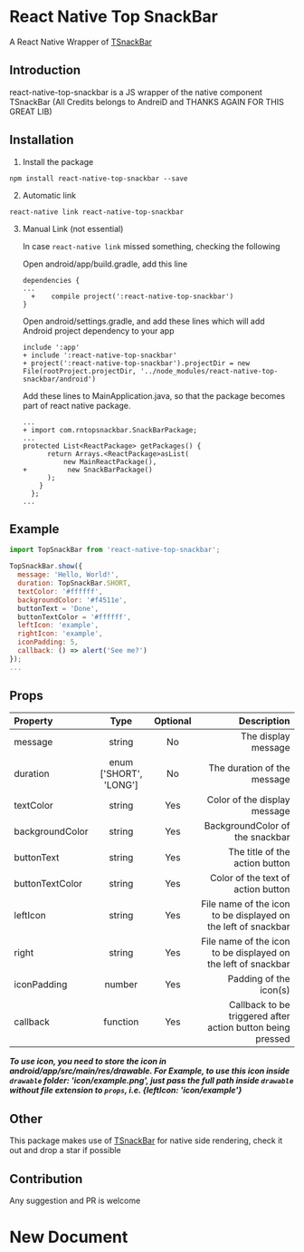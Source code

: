 # React Native Top SnackBar

A React Native Wrapper of [TSnackBar](https://github.com/AndreiD/TSnackBar)

## Introduction

react-native-top-snackbar is a JS wrapper of the native component TSnackBar (All Credits belongs to AndreiD and THANKS AGAIN FOR THIS GREAT LIB)

## Installation

1. Install the package
```shell
npm install react-native-top-snackbar --save
```

2. Automatic link
```shell
react-native link react-native-top-snackbar
```

3. Manual Link (not essential)

    In case `react-native link` missed something, checking the following

    Open android/app/build.gradle, add this line
    ```
    dependencies {
    ...
      +    compile project(':react-native-top-snackbar')     
    }
    ```

    Open android/settings.gradle, and add these lines which will add Android project dependency to your app
    ```
    include ':app'      
    + include ':react-native-top-snackbar'
    + project(':react-native-top-snackbar').projectDir = new File(rootProject.projectDir, '../node_modules/react-native-top-snackbar/android')
    ```

    Add these lines to MainApplication.java, so that the package becomes part of react native package.
    ```
    ...
    + import com.rntopsnackbar.SnackBarPackage;
    ...
    protected List<ReactPackage> getPackages() {
          return Arrays.<ReactPackage>asList(
              new MainReactPackage(),
    +          new SnackBarPackage()
          );
        }
      };
    ...
    ```

## Example

```jsx
import TopSnackBar from 'react-native-top-snackbar';

TopSnackBar.show({
  message: 'Hello, World!',
  duration: TopSnackBar.SHORT,
  textColor: '#ffffff',
  backgroundColor: '#f4511e',
  buttonText = 'Done',
  buttonTextColor = '#ffffff',
  leftIcon: 'example',
  rightIcon: 'example',
  iconPadding: 5,
  callback: () => alert('See me?')
});
...
```

## Props

|Property        |Type                      |Optional|Description                                                  |
|:---------------|:------------------------:|:------:|------------------------------------------------------------:|
|message         |string                    |No      |The display message                                          |
|duration        |enum ['SHORT', 'LONG']    |No      |The duration of the message                                  |
|textColor       |string                    |Yes     |Color of the display message                                 |
|backgroundColor |string                    |Yes     |BackgroundColor of the snackbar                              |
|buttonText      |string                    |Yes     |The title of the action button                               |
|buttonTextColor |string                    |Yes     |Color of the text of action button                           |
|leftIcon        |string                    |Yes     |File name of the icon to be displayed on the left of snackbar|
|right           |string                    |Yes     |File name of the icon to be displayed on the left of snackbar|
|iconPadding     |number                    |Yes     |Padding of the icon(s)                                       |
|callback        |function                  |Yes     |Callback to be triggered after action button being pressed   |

***To use icon, you need to store the icon in android/app/src/main/res/drawable.
For Example, to use this icon inside `drawable` folder: 'icon/example.png', just pass the full path inside `drawable` without file extension to `props`, i.e. {leftIcon: 'icon/example'}***

## Other

This package makes use of [TSnackBar](https://github.com/AndreiD/TSnackBar) for native side rendering, check it out and drop a star if possible

## Contribution

Any suggestion and PR is welcome
# New Document
